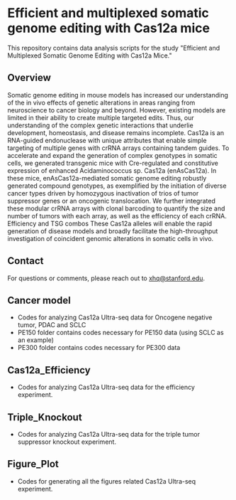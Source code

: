 # Efficient and multiplexed somatic genome editing with Cas12a mice
This repository contains data analysis scripts for the study "Efficient and Multiplexed Somatic Genome Editing with Cas12a Mice."

## Overview
Somatic genome editing in mouse models has increased our understanding of the in vivo effects of genetic alterations in areas ranging from neuroscience to cancer biology and beyond. However, existing models are limited in their ability to create multiple targeted edits. Thus, our understanding of the complex genetic interactions that underlie development, homeostasis, and disease remains incomplete. Cas12a is an RNA-guided endonuclease with unique attributes that enable simple targeting of multiple genes with crRNA arrays containing tandem guides. To accelerate and expand the generation of complex genotypes in somatic cells, we generated transgenic mice with Cre-regulated and constitutive expression of enhanced Acidaminococcus sp. Cas12a (enAsCas12a). In these mice, enAsCas12a-mediated somatic genome editing robustly generated compound genotypes, as exemplified by the initiation of diverse cancer types driven by homozygous inactivation of trios of tumor suppressor genes or an oncogenic translocation. We further integrated these modular crRNA arrays with clonal barcoding to quantify the size and number of tumors with each array, as well as the efficiency of each crRNA. Efficiency and TSG combos These Cas12a alleles will enable the rapid generation of disease models and broadly facilitate the high-throughput investigation of coincident genomic alterations in somatic cells in vivo.

## Contact
For questions or comments, please reach out to xhq@stanford.edu.

## Cancer model
* Codes for analyzing Cas12a Ultra-seq data for Oncogene negative tumor, PDAC and SCLC
* PE150 folder contains codes necessary for PE150 data (using SCLC as an example)
* PE300 folder contains codes necessary for PE300 data

## Cas12a_Efficiency 
* Codes for analyzing Cas12a Ultra-seq data for the efficiency experiment.

## Triple_Knockout 
* Codes for analyzing Cas12a Ultra-seq data for the triple tumor suppressor knockout experiment.

## Figure_Plot
* Codes for generating all the figures related Cas12a Ultra-seq experiment.

